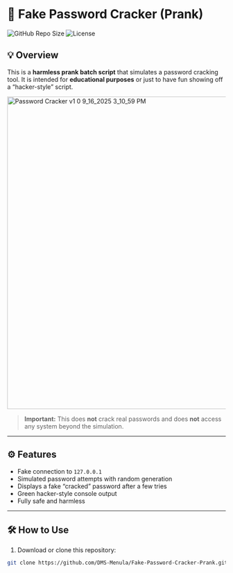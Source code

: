 # 🔐 Fake Password Cracker (Prank)

![GitHub Repo Size](https://img.shields.io/github/repo-size/DMS-Menula/Fake-Password-Cracker-Prank?color=blue)
![License](https://img.shields.io/badge/license-MIT-green)

## 💡 Overview

This is a **harmless prank batch script** that simulates a password cracking tool. It is intended for **educational purposes** or just to have fun showing off a “hacker-style” script.

<img width="1366" height="720" alt="Password Cracker v1 0 9_16_2025 3_10_59 PM" src="https://github.com/user-attachments/assets/6caba023-f375-47c4-907d-a1fb5b4aee31" />


> **Important:** This does **not** crack real passwords and does **not** access any system beyond the simulation.

--- 

## ⚙️ Features 

- Fake connection to `127.0.0.1`
- Simulated password attempts with random generation
- Displays a fake “cracked” password after a few tries
- Green hacker-style console output
- Fully safe and harmless

---

## 🛠 How to Use

1. Download or clone this repository:

```bash
git clone https://github.com/DMS-Menula/Fake-Password-Cracker-Prank.git
